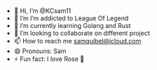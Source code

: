 - 👋 Hi, I’m @KCsam11
- 👀 I’m I’m addicted to League Of Legend 
- 🌱 I’m currently learning Golang and Rust
- 💞️ I’m looking to collaborate on different project
- 📫 How to reach me samquibel@icloud.com
- 😄 Pronouns: Sam
- ⚡ Fun fact: I love Rose 🥀


<!---
KCsam11/KCsam11 is a ✨ special ✨ repository because its `README.md` (this file) appears on your GitHub profile.
You can click the Preview link to take a look at your changes.
--->
